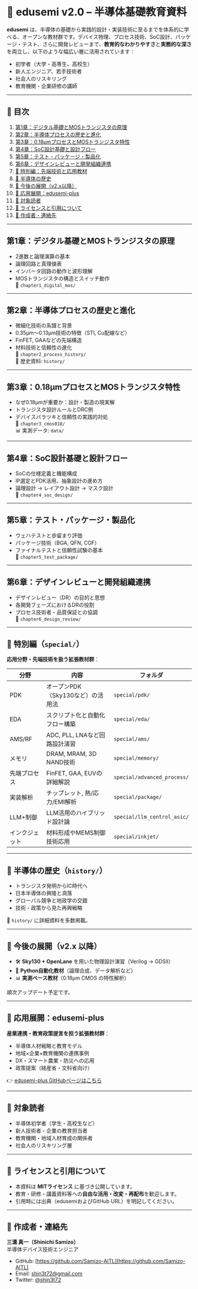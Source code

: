 # 📘 edusemi v2.0 – 半導体基礎教育資料

**edusemi** は、半導体の基礎から実践的設計・実装技術に至るまでを体系的に学べる、オープンな教材群です。デバイス物理、プロセス技術、SoC設計、パッケージ・テスト、さらに開発レビューまで、**教育的なわかりやすさ**と**実務的な深さ**を両立し、以下のような幅広い層に活用されています：

- 初学者（大学・高専生、高校生）
- 新人エンジニア、若手技術者
- 社会人のリスキリング
- 教育機関・企業研修の講師

---

## 📑 目次

1. [第1章：デジタル基礎とMOSトランジスタの原理](#第1章デジタル基礎とmosトランジスタの原理)  
2. [第2章：半導体プロセスの歴史と進化](#第2章半導体プロセスの歴史と進化)  
3. [第3章：0.18μmプロセスとMOSトランジスタ特性](#第3章018μmプロセスとmosトランジスタ特性)  
4. [第4章：SoC設計基礎と設計フロー](#第4章soc設計基礎と設計フロー)  
5. [第5章：テスト・パッケージ・製品化](#第5章テストパッケージ製品化)  
6. [第6章：デザインレビューと開発組織連携](#第6章デザインレビューと開発組織連携)  
7. [🌟 特別編：先端技術と応用教材](#特別編special)  
8. [📜 半導体の歴史](#半導体の歴史history)  
9. [🧭 今後の展開（v2.x以降）](#今後の展開v2x以降)  
10. [🧩 応用展開：edusemi-plus](#応用展開edusemi-plus)  
11. [🎯 対象読者](#対象読者)  
12. [📝 ライセンスと引用について](#ライセンスと引用について)  
13. [👤 作成者・連絡先](#作成者連絡先)

---

## 第1章：デジタル基礎とMOSトランジスタの原理

- 2進数と論理演算の基本  
- 論理回路と真理値表  
- インバータ回路の動作と波形理解  
- MOSトランジスタの構造とスイッチ動作  
📂 `chapter1_digital_mos/`

---

## 第2章：半導体プロセスの歴史と進化

- 微細化技術の系譜と背景  
- 0.35μm〜0.13μm技術の特徴（STI, Cu配線など）  
- FinFET, GAAなどの先端構造  
- 材料技術と信頼性の進化  
📂 `chapter2_process_history/`  
📜 歴史資料: `history/`

---

## 第3章：0.18μmプロセスとMOSトランジスタ特性

- なぜ0.18μmが重要か：設計・製造の現実解  
- トランジスタ設計ルールとDRC例  
- デバイスバラツキと信頼性の実践的対処  
📂 `chapter3_cmos018/`  
📊 実測データ: `data/`

---

## 第4章：SoC設計基礎と設計フロー

- SoCの仕様定義と機能構成  
- IP選定とPDK活用、抽象設計の進め方  
- 論理設計 → レイアウト設計 → マスク設計  
📂 `chapter4_soc_design/`

---

## 第5章：テスト・パッケージ・製品化

- ウェハテストと歩留まり評価  
- パッケージ技術（BGA, QFN, COF）  
- ファイナルテストと信頼性試験の基本  
📂 `chapter5_test_package/`

---

## 第6章：デザインレビューと開発組織連携

- デザインレビュー（DR）の目的と思想  
- 各開発フェーズにおけるDRの役割  
- プロセス技術者・品質保証との協調  
📂 `chapter6_design_review/`

---

## 🌟 特別編（`special/`）

**応用分野・先端技術を扱う拡張教材群**：

| 分野 | 内容 | フォルダ |
|------|------|----------|
| PDK | オープンPDK（Sky130など）の活用法 | `special/pdk/` |
| EDA | スクリプト化と自動化フロー構築 | `special/eda/` |
| AMS/RF | ADC, PLL, LNAなど回路設計演習 | `special/ams/` |
| メモリ | DRAM, MRAM, 3D NAND技術 | `special/memory/` |
| 先端プロセス | FinFET, GAA, EUVの詳細解説 | `special/advanced_process/` |
| 実装解析 | チップレット, 熱/応力/EMI解析 | `special/package/` |
| LLM+制御 | LLM活用のハイブリッド設計論 | `special/llm_control_asic/` |
| インクジェット | 材料形成やMEMS制御技術応用 | `special/inkjet/` |

---

## 📜 半導体の歴史（`history/`）

- トランジスタ発明からIC時代へ  
- 日本半導体の興隆と凋落  
- グローバル競争と地政学の交錯  
- 技術・政策から見た再興戦略  

📂 `history/` に詳細資料を多数掲載。

---

## 🧭 今後の展開（v2.x 以降）

- 🛠 **Sky130 + OpenLane** を用いた物理設計演習（Verilog → GDSII）  
- 🐍 **Python自動化教材**（論理合成、データ解析など）  
- 📊 **実測ベース教材**（0.18μm CMOS の特性解析）  

順次アップデート予定です。

---

## 🧩 応用展開：edusemi-plus

**産業連携・教育政策提言を担う拡張教材群**：

- 半導体人材戦略と教育モデル  
- 地域×企業×教育機関の連携事例  
- DX・スマート農業・防災への応用  
- 政策提案（経産省・文科省向け）

👉 [edusemi-plus GitHubページはこちら](#)

---

## 🎯 対象読者

- 半導体初学者（学生・高校生など）  
- 新人技術者・企業の教育担当者  
- 教育機関・地域人材育成の関係者  
- 社会人のリスキリング層

---

## 📝 ライセンスと引用について

- 本資料は **MITライセンス** に基づき公開しています。  
- 教育・研修・講義資料等への**自由な活用・改変・再配布**を歓迎します。  
- 引用時には出典（edusemiおよびGitHub URL）を明記してください。

---

## 👤 作成者・連絡先

**三溝 真一（Shinichi Samizo）**  
半導体デバイス技術エンジニア

- GitHub: [https://github.com/Samizo-AITL](https://github.com/Samizo-AITL)  
- Email: shin3t72@gmail.com  
- Twitter: [@shin3t72](https://twitter.com/shin3t72)
